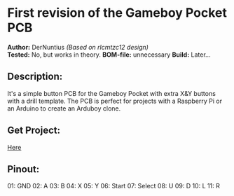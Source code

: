 # First revision of the Gameboy Pocket PCB

**Author:** DerNuntius *(Based on rlcmtzc12 design)*  
**Tested:** No, but works in theory.
**BOM-file:** unnecessary
**Build:** Later...

## Description:

It's a simple button PCB for the Gameboy Pocket with extra X&Y buttons with a drill template. The PCB is perfect for projects with a Raspberry Pi or an Arduino to create an Arduboy clone.

## Get Project:
[Here](https://github.com/DerNuntius/Gameboy-Zero-Pocket-Button-PCB)


## Pinout:
01: GND
02: A
03: B
04: X
05: Y
06: Start
07: Select
08: U
09: D
10: L
11: R
